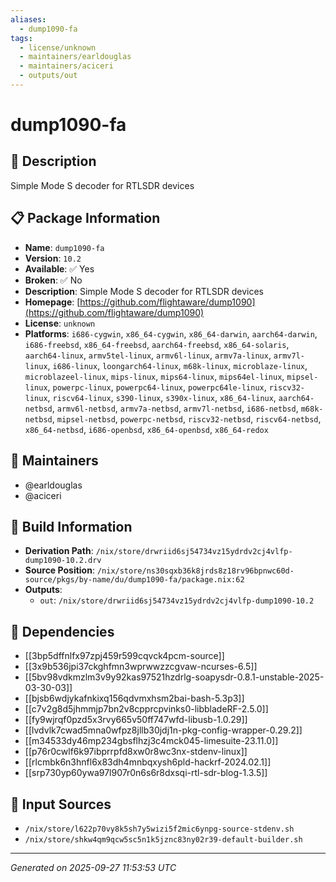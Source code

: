```yaml
---
aliases:
  - dump1090-fa
tags:
  - license/unknown
  - maintainers/earldouglas
  - maintainers/aciceri
  - outputs/out
---
```


# dump1090-fa

## 📝 Description

Simple Mode S decoder for RTLSDR devices

## 📋 Package Information

- **Name**: `dump1090-fa`
- **Version**: `10.2`
- **Available**: ✅ Yes
- **Broken**: ✅ No
- **Description**: Simple Mode S decoder for RTLSDR devices
- **Homepage**: [https://github.com/flightaware/dump1090](https://github.com/flightaware/dump1090)
- **License**: `unknown`
- **Platforms**: `i686-cygwin`, `x86_64-cygwin`, `x86_64-darwin`, `aarch64-darwin`, `i686-freebsd`, `x86_64-freebsd`, `aarch64-freebsd`, `x86_64-solaris`, `aarch64-linux`, `armv5tel-linux`, `armv6l-linux`, `armv7a-linux`, `armv7l-linux`, `i686-linux`, `loongarch64-linux`, `m68k-linux`, `microblaze-linux`, `microblazeel-linux`, `mips-linux`, `mips64-linux`, `mips64el-linux`, `mipsel-linux`, `powerpc-linux`, `powerpc64-linux`, `powerpc64le-linux`, `riscv32-linux`, `riscv64-linux`, `s390-linux`, `s390x-linux`, `x86_64-linux`, `aarch64-netbsd`, `armv6l-netbsd`, `armv7a-netbsd`, `armv7l-netbsd`, `i686-netbsd`, `m68k-netbsd`, `mipsel-netbsd`, `powerpc-netbsd`, `riscv32-netbsd`, `riscv64-netbsd`, `x86_64-netbsd`, `i686-openbsd`, `x86_64-openbsd`, `x86_64-redox`
## 👥 Maintainers

- @earldouglas
- @aciceri


## 🔧 Build Information

- **Derivation Path**: `/nix/store/drwriid6sj54734vz15ydrdv2cj4vlfp-dump1090-10.2.drv`
- **Source Position**: `/nix/store/ns30sqxb36k8jrds8z18rv96bpnwc60d-source/pkgs/by-name/du/dump1090-fa/package.nix:62`
- **Outputs**:
  - `out`:  `/nix/store/drwriid6sj54734vz15ydrdv2cj4vlfp-dump1090-10.2`

## 🔗 Dependencies

- [[3bp5dffnlfx97zpj459r599cqvck4pcm-source]]
- [[3x9b536jpi37ckghfmn3wprwwzzcgvaw-ncurses-6.5]]
- [[5bv98vdkmzlm3v9y92kas97521hzdrlg-soapysdr-0.8.1-unstable-2025-03-30-03]]
- [[bjsb6wdjykafnkixq156qdvmxhsm2bai-bash-5.3p3]]
- [[c7v2g8d5jhmmjp7bn2v8cpprcpvinks0-libbladeRF-2.5.0]]
- [[fy9wjrqf0pzd5x3rvy665v50ff747wfd-libusb-1.0.29]]
- [[lvdvlk7cwad5mna0wfpz8jllb30jdj1n-pkg-config-wrapper-0.29.2]]
- [[m34533dy46mp234gbsflhzj3c4mck045-limesuite-23.11.0]]
- [[p76r0cwlf6k97ibprrpfd8xw0r8wc3nx-stdenv-linux]]
- [[rlcmbk6n3hnfl6x83dh4mnbqxysh6pld-hackrf-2024.02.1]]
- [[srp730yp60ywa97l907r0n6s6r8dxsqi-rtl-sdr-blog-1.3.5]]

## 📁 Input Sources

- `/nix/store/l622p70vy8k5sh7y5wizi5f2mic6ynpg-source-stdenv.sh`
- `/nix/store/shkw4qm9qcw5sc5n1k5jznc83ny02r39-default-builder.sh`

---
*Generated on 2025-09-27 11:53:53 UTC*
